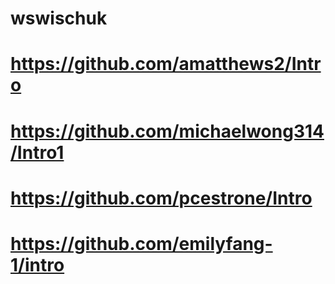 # wswischuk
# https://github.com/amatthews2/Intro
# https://github.com/michaelwong314/Intro1
# https://github.com/pcestrone/Intro
# https://github.com/emilyfang-1/intro
